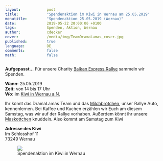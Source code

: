 ```yaml
---
layout:            post
title:             "Spendenaktion im Kiwi in Wernau am 25.05.2019"
menutitle:         "Spendenaktion 25.05.2019 (Wernau)"
date:              2019-05-22 20:00:00 +0100
tags:              Spenden, Aktion, Wernau 
author:            cdecker
cover:             /media/img/TeamDramaLamas_cover.jpg
published:         true
language:          DE
comments:          false
math:			   false
---
```


**Aufgepasst...** Für unsere Charity <a href='http://balkan.superlative-adventure.com/balkan-express.html'>Balkan Express Rallye</a> sammeln wir Spenden.

**Wann:** 25.05.2019     
**Zeit:** von 14 bis 17 Uhr      
**Wo:** im [Kiwi in Wernau a.N.](https://www.google.com/maps/place/Jugendhaus+Kiwi/@48.69284,9.41368,15z/data=!4m5!3m4!1s0x0:0x77750c10be7ecfe8!8m2!3d48.69284!4d9.41368) 

Ihr könnt das DramaLamas Team und das [Milchbrötchen](Autokauf), unser Rallye Auto, kennenlernen.  Bei Kaffee und Kuchen erzählen wir Euch am diesem Samstag, was wir auf der Rallye vorhaben. Außerdem könnt ihr unsere [Maskottchen](Maskottchen) knuddeln. Also kommt am Samstag zum Kiwi

**Adresse des Kiwi**     
Im Schlosshof 11    
73249 Wernau

<figure>
   <img src="{{ "/media/img/Spendenaktion_Kiwi.png" | absolute_url }}" />
   <figcaption>Spendenaktion im Kiwi in Wernau</figcaption>
</figure>



